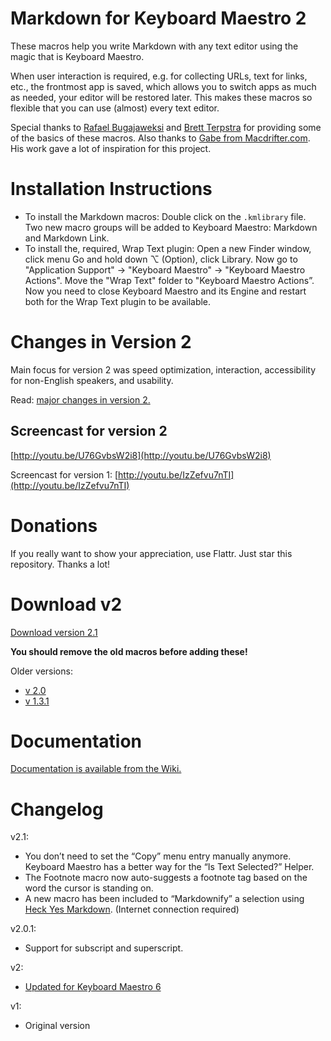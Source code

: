 Markdown for Keyboard Maestro 2
===============================

These macros help you write Markdown with any text editor using the magic that is Keyboard Maestro.

When user interaction is required, e.g. for collecting URLs, text for links, etc., the frontmost app is saved, which allows you to switch apps as much as needed, your editor will be restored later. This makes these macros so flexible that you can use (almost) every text editor.

Special thanks to [Rafael Bugajaweksi](https://github.com/rbugajewski/) and [Brett Terpstra](http://brettterpstra.com) for providing some of the basics of these macros. Also thanks to [Gabe from Macdrifter.com](http://macdrifter.com). His work gave a lot of inspiration for this project.

# Installation Instructions #

* To install the Markdown macros: Double click on the `.kmlibrary` file. Two new macro groups will be added to Keyboard Maestro: Markdown and Markdown Link.  
* To install the, required, Wrap Text plugin: Open a new Finder window, click menu Go and hold down ⌥ (Option), click Library. Now go to "Application Support" → "Keyboard Maestro" → "Keyboard Maestro Actions". Move the "Wrap Text" folder to "Keyboard Maestro Actions”. Now you need to close Keyboard Maestro and its Engine and restart both for the Wrap Text plugin to be available.

# Changes in Version 2 #

Main focus for version 2 was speed optimization, interaction, accessibility for non-English speakers, and usability.

Read: [major changes in version 2.](https://github.com/Zettt/km-markdown-library/wiki/Changes-in-Version-2 "Changes in Version 2 · Zettt/km-markdown-library Wiki · GitHub")

## Screencast for version 2 ##

[http://youtu.be/U76GvbsW2i8](http://youtu.be/U76GvbsW2i8)

Screencast for version 1: [http://youtu.be/IzZefvu7nTI](http://youtu.be/IzZefvu7nTI)

# Donations #

If you really want to show your appreciation, use Flattr. Just star this repository. Thanks a lot!

# Download v2 #

[Download version 2.1]() 

**You should remove the old macros before adding these!**

Older versions:

* [v 2.0](https://app.box.com/s/f5wpiz0vb50b9m63laxq)
* [v 1.3.1](https://app.box.com/s/vd1ofs4jabpq8lrt6nta)

# Documentation #

[Documentation is available from the Wiki.](https://github.com/Zettt/km-markdown-library/wiki "Home · Zettt/km-markdown-library Wiki · GitHub")

# Changelog #

v2.1:
* You don’t need to set the “Copy” menu entry manually anymore. Keyboard Maestro has a better way for the “Is Text Selected?” Helper. 
* The Footnote macro now auto-suggests a footnote tag based on the word the cursor is standing on.
* A new macro has been included to “Markdownify” a selection using [Heck Yes Markdown](http://heckyesmarkdown.com "Heck Yes Markdown"). (Internet connection required)

v2.0.1: 
* Support for subscript and superscript.

v2:
* [Updated for Keyboard Maestro 6](https://github.com/Zettt/km-markdown-library/wiki/Changes-in-Version-2 "Changes in Version 2 · Zettt/km-markdown-library Wiki · GitHub")

v1:
* Original version